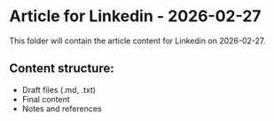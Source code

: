# Article for Linkedin - 2026-02-27

This folder will contain the article content for Linkedin on 2026-02-27.

## Content structure:
- Draft files (.md, .txt)
- Final content
- Notes and references
